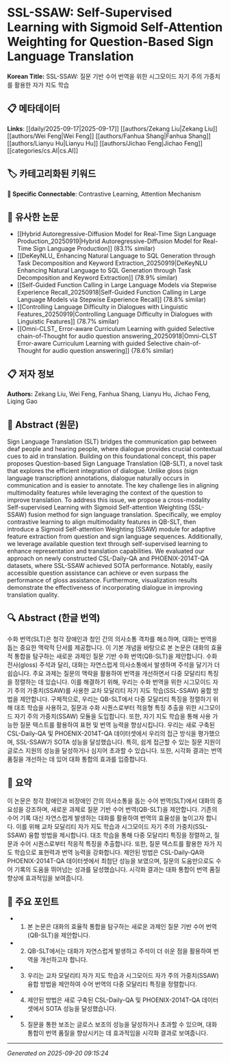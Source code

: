 # SSL-SSAW: Self-Supervised Learning with Sigmoid Self-Attention Weighting for Question-Based Sign Language Translation

**Korean Title:** SSL-SSAW: 질문 기반 수어 번역을 위한 시그모이드 자기 주의 가중치를 활용한 자가 지도 학습

## 📋 메타데이터

**Links**: [[daily/2025-09-17|2025-09-17]] [[authors/Zekang Liu|Zekang Liu]] [[authors/Wei Feng|Wei Feng]] [[authors/Fanhua Shang|Fanhua Shang]] [[authors/Lianyu Hu|Lianyu Hu]] [[authors/Jichao Feng|Jichao Feng]] [[categories/cs.AI|cs.AI]]

## 🏷️ 카테고리화된 키워드
**🔗 Specific Connectable**: Contrastive Learning, Attention Mechanism

## 🔗 유사한 논문
- [[Hybrid Autoregressive-Diffusion Model for Real-Time Sign Language Production_20250919|Hybrid Autoregressive-Diffusion Model for Real-Time Sign Language Production]] (83.1% similar)
- [[DeKeyNLU_ Enhancing Natural Language to SQL Generation through Task Decomposition and Keyword Extraction_20250919|DeKeyNLU Enhancing Natural Language to SQL Generation through Task Decomposition and Keyword Extraction]] (78.9% similar)
- [[Self-Guided Function Calling in Large Language Models via Stepwise Experience Recall_20250918|Self-Guided Function Calling in Large Language Models via Stepwise Experience Recall]] (78.8% similar)
- [[Controlling Language Difficulty in Dialogues with Linguistic Features_20250919|Controlling Language Difficulty in Dialogues with Linguistic Features]] (78.7% similar)
- [[Omni-CLST_ Error-aware Curriculum Learning with guided Selective chain-of-Thought for audio question answering_20250918|Omni-CLST Error-aware Curriculum Learning with guided Selective chain-of-Thought for audio question answering]] (78.6% similar)

## 📋 저자 정보

**Authors:** Zekang Liu, Wei Feng, Fanhua Shang, Lianyu Hu, Jichao Feng, Liqing Gao

## 📄 Abstract (원문)

Sign Language Translation (SLT) bridges the communication gap between deaf
people and hearing people, where dialogue provides crucial contextual cues to
aid in translation. Building on this foundational concept, this paper proposes
Question-based Sign Language Translation (QB-SLT), a novel task that explores
the efficient integration of dialogue. Unlike gloss (sign language
transcription) annotations, dialogue naturally occurs in communication and is
easier to annotate. The key challenge lies in aligning multimodality features
while leveraging the context of the question to improve translation. To address
this issue, we propose a cross-modality Self-supervised Learning with Sigmoid
Self-attention Weighting (SSL-SSAW) fusion method for sign language
translation. Specifically, we employ contrastive learning to align
multimodality features in QB-SLT, then introduce a Sigmoid Self-attention
Weighting (SSAW) module for adaptive feature extraction from question and sign
language sequences. Additionally, we leverage available question text through
self-supervised learning to enhance representation and translation
capabilities. We evaluated our approach on newly constructed CSL-Daily-QA and
PHOENIX-2014T-QA datasets, where SSL-SSAW achieved SOTA performance. Notably,
easily accessible question assistance can achieve or even surpass the
performance of gloss assistance. Furthermore, visualization results demonstrate
the effectiveness of incorporating dialogue in improving translation quality.

## 🔍 Abstract (한글 번역)

수화 번역(SLT)은 청각 장애인과 청인 간의 의사소통 격차를 해소하며, 대화는 번역을 돕는 중요한 맥락적 단서를 제공합니다. 이 기본 개념을 바탕으로 본 논문은 대화의 효율적 통합을 탐구하는 새로운 과제인 질문 기반 수화 번역(QB-SLT)을 제안합니다. 수화 전사(gloss) 주석과 달리, 대화는 자연스럽게 의사소통에서 발생하며 주석을 달기가 더 쉽습니다. 주요 과제는 질문의 맥락을 활용하여 번역을 개선하면서 다중 모달리티 특징을 정렬하는 데 있습니다. 이를 해결하기 위해, 우리는 수화 번역을 위한 시그모이드 자기 주의 가중치(SSAW)를 사용한 교차 모달리티 자기 지도 학습(SSL-SSAW) 융합 방법을 제안합니다. 구체적으로, 우리는 QB-SLT에서 다중 모달리티 특징을 정렬하기 위해 대조 학습을 사용하고, 질문과 수화 시퀀스로부터 적응형 특징 추출을 위한 시그모이드 자기 주의 가중치(SSAW) 모듈을 도입합니다. 또한, 자기 지도 학습을 통해 사용 가능한 질문 텍스트를 활용하여 표현 및 번역 능력을 향상시킵니다. 우리는 새로 구축된 CSL-Daily-QA 및 PHOENIX-2014T-QA 데이터셋에서 우리의 접근 방식을 평가했으며, SSL-SSAW가 SOTA 성능을 달성했습니다. 특히, 쉽게 접근할 수 있는 질문 지원이 글로스 지원의 성능을 달성하거나 심지어 초과할 수 있습니다. 또한, 시각화 결과는 번역 품질을 개선하는 데 있어 대화 통합의 효과를 입증합니다.

## 📝 요약

이 논문은 청각 장애인과 비장애인 간의 의사소통을 돕는 수어 번역(SLT)에서 대화의 중요성을 강조하며, 새로운 과제로 질문 기반 수어 번역(QB-SLT)을 제안합니다. 기존의 수어 기록 대신 자연스럽게 발생하는 대화를 활용하여 번역의 효율성을 높이고자 합니다. 이를 위해 교차 모달리티 자가 지도 학습과 시그모이드 자기 주의 가중치(SSL-SSAW) 융합 방법을 제시합니다. 대조 학습을 통해 다중 모달리티 특징을 정렬하고, 질문과 수어 시퀀스로부터 적응적 특징을 추출합니다. 또한, 질문 텍스트를 활용한 자가 지도 학습으로 표현력과 번역 능력을 강화합니다. 제안된 방법은 CSL-Daily-QA와 PHOENIX-2014T-QA 데이터셋에서 최첨단 성능을 보였으며, 질문의 도움만으로도 수어 기록의 도움을 뛰어넘는 성과를 달성했습니다. 시각화 결과는 대화 통합이 번역 품질 향상에 효과적임을 보여줍니다.

## 🎯 주요 포인트

- 1. 본 논문은 대화의 효율적 통합을 탐구하는 새로운 과제인 질문 기반 수어 번역(QB-SLT)을 제안합니다.

- 2. QB-SLT에서는 대화가 자연스럽게 발생하고 주석이 더 쉬운 점을 활용하여 번역을 개선하고자 합니다.

- 3. 우리는 교차 모달리티 자가 지도 학습과 시그모이드 자가 주의 가중치(SSAW) 융합 방법을 제안하여 수어 번역의 다중 모달리티 특징을 정렬합니다.

- 4. 제안된 방법은 새로 구축된 CSL-Daily-QA 및 PHOENIX-2014T-QA 데이터셋에서 SOTA 성능을 달성했습니다.

- 5. 질문을 통한 보조는 글로스 보조의 성능을 달성하거나 초과할 수 있으며, 대화 통합이 번역 품질을 향상시키는 데 효과적임을 시각화 결과로 보여줍니다.

---

*Generated on 2025-09-20 09:15:24*